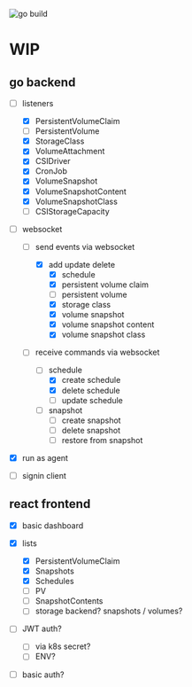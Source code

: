 ![go build](https://github.com/iamsmartad/cronshot/actions/workflows/go.yml/badge.svg)

# WIP

## go backend

- [ ] listeners

  - [x] PersistentVolumeClaim
  - [ ] PersistentVolume
  - [x] StorageClass
  - [x] VolumeAttachment
  - [x] CSIDriver
  - [x] CronJob
  - [x] VolumeSnapshot
  - [x] VolumeSnapshotContent
  - [x] VolumeSnapshotClass
  - [ ] CSIStorageCapacity

- [ ] websocket

  - [ ] send events via websocket

    - [x] add update delete
      - [x] schedule
      - [x] persistent volume claim
      - [ ] persistent volume
      - [x] storage class
      - [x] volume snapshot
      - [x] volume snapshot content
      - [x] volume snapshot class

  - [ ] receive commands via websocket
    - [ ] schedule
      - [x] create schedule
      - [x] delete schedule
      - [ ] update schedule
    - [ ] snapshot
      - [ ] create snapshot
      - [ ] delete snapshot
      - [ ] restore from snapshot

- [x] run as agent
- [ ] signin client

## react frontend

- [x] basic dashboard
- [x] lists

  - [x] PersistentVolumeClaim
  - [x] Snapshots
  - [x] Schedules
  - [ ] PV
  - [ ] SnapshotContents
  - [ ] storage backend? snapshots / volumes?

- [ ] JWT auth?

  - [ ] via k8s secret?
  - [ ] ENV?

- [ ] basic auth?

